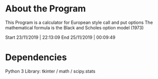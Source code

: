 # About the Program

This Program is a calculator for European style call and put options
The mathematical formula is the Black and Scholes option model (1973)

Start         23/11/2019 | 22:13:09
End           25/11/2019 | 00:09:49

# Dependencies
Python 3
Library: tkinter / math / scipy.stats
